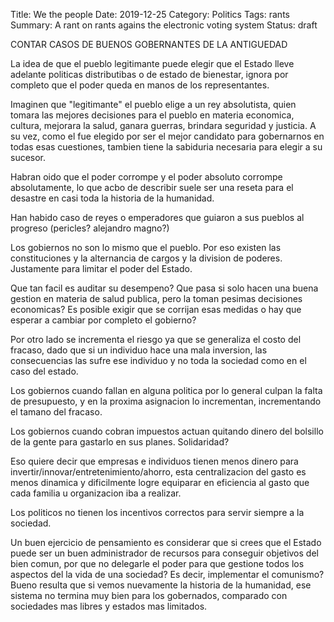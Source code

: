 Title: We the people
Date: 2019-12-25
Category: Politics
Tags: rants
Summary: A rant on rants agains the electronic voting system 
Status: draft

CONTAR CASOS DE BUENOS GOBERNANTES DE LA ANTIGUEDAD

La idea de que el pueblo legitimante puede elegir que el
Estado lleve adelante politicas distributibas o de estado de bienestar, ignora
por completo que el poder queda en manos de los representantes.

Imaginen que "legitimante" el pueblo elige a un rey absolutista, quien tomara
las mejores decisiones para el pueblo en materia economica, cultura, mejorara
la salud, ganara guerras, brindara seguridad y justicia. A su vez, como el fue
elegido por ser el mejor candidato para gobernarnos en todas esas cuestiones,
tambien tiene la sabiduria necesaria para elegir a su sucesor.

Habran oido que el poder corrompe y el poder absoluto corrompe absolutamente, lo que acbo de 
describir suele ser una reseta para el desastre en casi toda la historia de la humanidad.

Han habido caso de reyes o emperadores que guiaron a sus pueblos al progreso (pericles? alejandro magno?)

Los gobiernos no son lo mismo que el pueblo. Por eso existen las constituciones
y la alternancia de cargos y la division de poderes. Justamente para limitar el
poder del Estado.

Que tan facil es auditar su desempeno? Que pasa si solo hacen una buena gestion
en materia de salud publica, pero la toman pesimas decisiones economicas? Es
posible exigir que se corrijan esas medidas o hay que esperar a cambiar por
completo el gobierno?

Por otro lado se incrementa el riesgo ya que se generaliza el costo del
fracaso, dado que si un individuo hace una mala inversion, las consecuencias
las sufre ese individuo y no toda la sociedad como en el caso del estado.

Los gobiernos cuando fallan en alguna politica por lo general
culpan la falta de presupuesto, y en la proxima asignacion lo incrementan,
incrementando el tamano del fracaso.

Los gobiernos cuando cobran impuestos actuan quitando dinero
del bolsillo de la gente para gastarlo en sus planes. Solidaridad?

Eso quiere decir que empresas e individuos tienen menos dinero
para invertir/innovar/entretenimiento/ahorro, esta centralizacion
del gasto es menos dinamica y dificilmente logre equiparar en eficiencia
al gasto que cada familia u organizacion iba a realizar.

Los politicos no tienen los incentivos correctos para servir siempre a la sociedad.

Un buen ejercicio de pensamiento es considerar que si crees que el Estado puede
ser un buen administrador de recursos para conseguir objetivos del bien comun,
por que no delegarle el poder para que gestione todos los aspectos del la vida
de una sociedad? Es decir, implementar el comunismo? Bueno resulta que si vemos
nuevamente la historia de la humanidad, ese sistema no termina muy bien para
los gobernados, comparado con sociedades mas libres y estados mas limitados.
